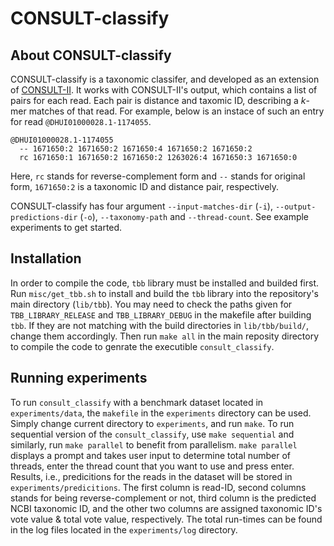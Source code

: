 # CONSULT-classify

## About CONSULT-classify
CONSULT-classify is a taxonomic classifer, and developed as an extension of [CONSULT-II](https://github.com/bo1929/CONSULT-II).
It works with CONSULT-II's output, which contains a list of pairs for each read. Each pair is distance and taxomic ID, describing a *k*-mer matches of that read.
For example, below is an instace of such an entry for read `@DHUI01000028.1-1174055`.
```
@DHUI01000028.1-1174055
  -- 1671650:2 1671650:2 1671650:4 1671650:2 1671650:2
  rc 1671650:1 1671650:2 1671650:2 1263026:4 1671650:3 1671650:0
```
Here, `rc` stands for reverse-complement form and `--` stands for original form, `1671650:2` is a taxonomic ID and distance pair, respectively.

CONSULT-classify has four argument `--input-matches-dir` (`-i`), `--output-predictions-dir` (`-o`), `--taxonomy-path` and `--thread-count`.
See example experiments to get started.

## Installation
In order to compile the code, `tbb` library must be installed and builded first.
Run `misc/get_tbb.sh` to install and build the `tbb` library into the repository's main directory (`lib/tbb`).
You may need to check the paths given for `TBB_LIBRARY_RELEASE` and `TBB_LIBRARY_DEBUG` in the makefile after building `tbb`.
If they are not matching with the build directories in `lib/tbb/build/`, change them accordingly.
Then run `make all` in the main reposity directory to compile the code to genrate the executible `consult_classify`.

## Running experiments
To run `consult_classify` with a benchmark dataset located in `experiments/data`, the `makefile` in the `experiments` directory can be used.
Simply change current directory to `experiments`, and run `make`.
To run sequential version of the `consult_classify`, use `make sequential` and similarly, run `make parallel` to benefit from parallelism.
`make parallel` displays a prompt and takes user input to determine total number of threads, enter the thread count that you want to use and press enter.
Results, i.e., predicitions for the reads in the dataset will be stored in `experiments/predicitions`.
The first column is read-ID, second columns stands for being reverse-complement or not, third column is the predicted NCBI taxonomic ID, and the other two columns are assigned taxonomic ID's vote value & total vote value, respectively.
The total run-times can be found in the log files located in the `experiments/log` directory.
